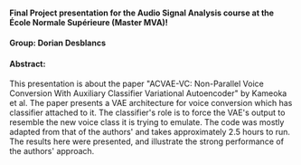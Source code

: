 #### Final Project presentation for the Audio Signal Analysis course at the École Normale Supérieure (Master MVA)!

#### Group: Dorian Desblancs

#### Abstract:

This presentation is about the paper "ACVAE-VC: Non-Parallel Voice Conversion With Auxiliary Classifier Variational Autoencoder" by Kameoka et al. The paper presents a VAE architecture for voice conversion which has classifier attached to it. The classifier's role is to force the VAE's output to resemble the new voice class it is trying to emulate. The code was mostly adapted from that of the authors' and takes approximately 2.5 hours to run. The results here were presented, and illustrate the strong performance of the authors' approach.
